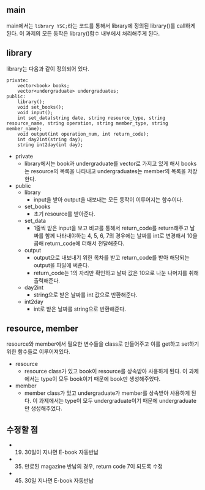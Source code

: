 ## main
main에서는 ` library YSC; `라는 코드를 통해서 library에 정의된 library()를 call하게 된다. 이 과제의 모든 동작은 library()함수 내부에서 처리해주게 된다.
## library
library는 다음과 같이 정의되어 있다.
```
private:
	vector<book> books;
	vector<undergraduate> undergraduates;
public:
	library();
	void set_books();
	void input();
	int set_data(string date, string resource_type, string resource_name, string operation, string member_type, string member_name);
	void output(int operation_num, int return_code);
	int day2int(string day);
	string int2day(int day);
```
- private
	- library에서는 book과 undergraduate를 vector로 가지고 있게 해서 books는 resource의 목록을 나타내고 undergraduates는 member의 목록을 저장한다.
- public
	- library
		- input을 받아 output을 내보내는 모든 동작이 이루어지는 함수이다.
	- set_books
		- 초기 resource를 받아준다.
	- set_data
		- 1줄씩 받은 input을 보고 비교를 통해서 return_code를 return해주고 날짜를 함께 나타내야하는 4, 5, 6, 7의 경우에는 날짜를 int로 변경해서 10을 곱해 return_code에 더해서 전달해준다.
	- output
		- output으로 내보내기 위한 목차를 받고 return_code를 받아 해당되는 output을 파일에 써준다.
		- return_code는 1의 자리만 확인하고 날짜 값은 10으로 나눈 나머지를 취해 출력해준다.
	- day2int
		- string으로 받은 날짜를 int 값으로 반환해준다.
	- int2day
		- int로 받은 날짜를 string으로 반환해준다.


## resource, member
resource와 member에서 필요한 변수들을 class로 만들어주고 이를 get하고 set하기 위한 함수들로 이루어져있다.
- resource
	- resource class가 있고 book이 resource를 상속받아 사용하게 된다. 이 과제에서는 type이 모두 book이기 때문에 book만 생성해주었다.
- member
	- member class가 있고 undergraduate가 member를 상속받아 사용하게 된다. 이 과제에서는 type이 모두 undergraduate이기 때문에 undergraduate만 생성해주었다.
	
	
## 수정할 점
- 19) 30일이 지나면 E-book 자동반납
- 35) 만료된 magazine 반납의 경우, return code 7이 되도록 수정
- 45) 30일 지나면 E-book 자동반납